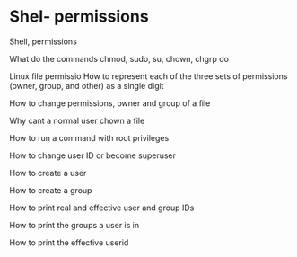 # Shel- permissions

Shell, permissions

   What do the commands chmod, sudo, su, chown, chgrp do

 Linux file permissio   How to represent each of the three sets of permissions (owner, group, and other) as a single digit

 How to change permissions, owner and group of a file

 Why cant a normal user chown a file

 How to run a command with root privileges

  How to change user ID or become superuser

  How to create a user

  How to create a group

  How to print real and effective user and group IDs

   How to print the groups a user is in

  How to print the effective userid



